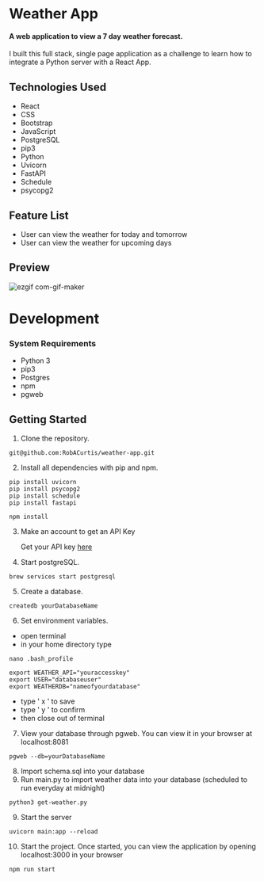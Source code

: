 # Weather App

#### A web application to view a 7 day weather forecast. 

I built this full stack, single page application as a challenge to learn how to integrate a Python server with a React App.


## Technologies Used
  - React
  - CSS
  - Bootstrap
  - JavaScript
  - PostgreSQL
  - pip3
  - Python
  - Uvicorn
  - FastAPI
  - Schedule
  - psycopg2

  
 ## Feature List
  - User can view the weather for today and tomorrow
  - User can view the weather for upcoming days

## Preview
![ezgif com-gif-maker](https://user-images.githubusercontent.com/96838616/178605471-25985a54-511e-42c0-b77a-0ab87f799444.gif)


# Development

### System Requirements 
- Python 3
- pip3
- Postgres
- npm
- pgweb


## Getting Started 

1. Clone the repository.

```shell
git@github.com:RobACurtis/weather-app.git
```

2. Install all dependencies with pip and npm.

```shell
pip install uvicorn
pip install psycopg2
pip install schedule
pip install fastapi
 ```
    
```shell
npm install
```
    
3. Make an account to get an API Key

    Get your API key [here](https://openweathermap.org/api/one-call-api)

4. Start postgreSQL.

  ```shell
  brew services start postgresql
  ```
  
5. Create a database.

```shell
createdb yourDatabaseName
  ```

6. Set environment variables.
  - open terminal
  - in your home directory type 

```shell
nano .bash_profile
```
```shell
export WEATHER_API="youraccesskey"
export USER="databaseuser"
export WEATHERDB="nameofyourdatabase"
````
    
- type ' x ' to save
- type ' y ' to confirm
- then close out of terminal

7. View your database through pgweb. You can view it in your browser at localhost:8081

```shell
pgweb --db=yourDatabaseName
  ```
  
8. Import schema.sql into your database
9. Run main.py to import weather data into your database (scheduled to run everyday at midnight)
```shell
python3 get-weather.py
```

9. Start the server 

```shell
uvicorn main:app --reload
  ```
10. Start the project. Once started, you can view the application by opening localhost:3000 in your browser

```shell
npm run start
  ```


